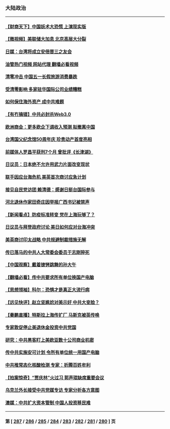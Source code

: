 ### 大陆政治
---
#### [【财商天下】中国妖术大恐慌 上演现实版](../../pages/ncid277/n13728067.md?05060845) 
#### [【微视频】美联储大加息 北京高层大分裂](../../pages/ncid277/n13727958.md?05060845) 
#### [日媒：台湾将成立安倍晋三之友会](../../pages/ncid277/n13728009.md?05060845) 
#### [油管热门视频 网站代理 翻墙必看视频](http://209.222.30.114:81/youtube.html?05060845)
#### [清零冲击 中国五一长假旅游消费暴跌](../../pages/ncid277/n13727808.md?05060845) 
#### [受清零影响 多家驻华国际公司业绩糟糕](../../pages/ncid277/n13727917.md?05060845) 
#### [如何保住海外资产 成中共难题](../../pages/ncid277/n13727963.md?05060845) 
#### [【有冇搞错】中共必封杀Web3.0](../../pages/ncid277/n13727399.md?05060845) 
#### [欧洲商会：更多欧企下调收入预测 拟撤离中国](../../pages/ncid277/n13727803.md?05060845) 
#### [台湾国父纪念馆50周年庆 珍贵动产首度亮相](../../pages/ncid277/n13727751.md?05060845) 
#### [前媒体人罗昌平获刑7个月 曾批评《长津湖》](../../pages/ncid277/n13727731.md?05060845) 
#### [日议员：日本绝不允许用武力片面改变现状](../../pages/ncid277/n13727721.md?05060845) 
#### [联手因应台海危机 美英首次商讨应急计划](../../pages/ncid277/n13727635.md?05060845) 
#### [接见自民党访团 赖清德：感谢日挺台国际参与](../../pages/ncid277/n13727571.md?05060845) 
#### [河北退休作家田奇庄因举报广西书记被禁声](../../pages/ncid277/n13727634.md?05060845) 
#### [【新闻看点】防疫标准转变 党在上海玩够了？](../../pages/ncid277/n13727183.md?05060845) 
#### [日议员与拜登政府讨论 美日如何应对台海冲突](../../pages/ncid277/n13727470.md?05060845) 
#### [美英商讨印太战略 中共规避制裁措施无解](../../pages/ncid277/n13727536.md?05060845) 
#### [传已落马的中共人大常委会委员于志刚猝死](../../pages/ncid277/n13727504.md?05060845) 
#### [【中国观察】戴着镣铐跳舞的孙大午](../../pages/ncid277/n13726379.md?05060845) 
#### [【翻墙必看】传中共要求所有单位换国产电脑](../../pages/ncid277/n13727461.md?05060845) 
#### [【思想领袖】科尔：恐惧才是真正大流行病](../../pages/ncid277/n13723614.md?05060845) 
#### [【远见快评】赵立坚尴尬对美示好 中共大变脸？](../../pages/ncid277/n13727354.md?05060845) 
#### [【秦鹏直播】特斯拉上海传扩厂 马斯克被英传唤](../../pages/ncid277/n13727348.md?05060845) 
#### [专家敦促停止美退休金投资中共党国](../../pages/ncid277/n13727289.md?05060845) 
#### [研究：中共黑客盯上美欧亚数十公司商业机密](../../pages/ncid277/n13727250.md?05060845) 
#### [传中共实施安可计划 令所有单位统一用国产电脑](../../pages/ncid277/n13727288.md?05060845) 
#### [中共推常态化核酸检测 专家：折腾百姓牟利](../../pages/ncid277/n13727249.md?05060845) 
#### [【拍案惊奇】“贾庆林”火过习 郭声琨缺席重要会议](../../pages/ncid277/n13727103.md?05060845) 
#### [乌克兰外长接受中共党媒专访 专家分析各方意图](../../pages/ncid277/n13727156.md?05060845) 
#### [澳媒：中共扩大资本管制 中国人投资移民难](../../pages/ncid277/n13727233.md?05060845) 

---
#### 第 [ [287](./287.md?05060845) / [286](./286.md?05060845) / [285](./285.md?05060845) / [284](./284.md?05060845) / [283](./283.md?05060845) / [282](./282.md?05060845) / [281](./281.md?05060845) / [280](./280.md?05060845) ] 页
